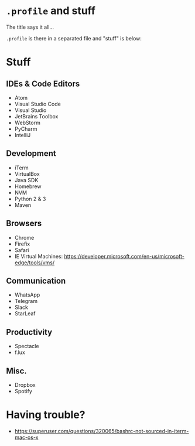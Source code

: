 `.profile` and stuff
====================

The title says it all...

`.profile` is there in a separated file and "stuff" is below:


Stuff
=====

IDEs & Code Editors
-------------------

- Atom
- Visual Studio Code
- Visual Studio
- JetBrains Toolbox
- WebStorm
- PyCharm
- IntelliJ


Development
-----------

- iTerm
- VirtualBox
- Java SDK
- Homebrew
- NVM
- Python 2 & 3
- Maven


Browsers
--------

- Chrome
- Firefix
- Safari
- IE Virtual Machines: https://developer.microsoft.com/en-us/microsoft-edge/tools/vms/


Communication
-------------

- WhatsApp
- Telegram
- Slack
- StarLeaf


Productivity
------------

- Spectacle
- f.lux


Misc.
-----

- Dropbox
- Spotify


Having trouble?
===============

- https://superuser.com/questions/320065/bashrc-not-sourced-in-iterm-mac-os-x
